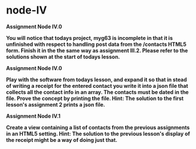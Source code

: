 # node-IV

<b>Assignment Node IV.0<b>

You will notice that todays project, myg63 is incomplete in that it is unfinished 
with respect to handling post data from the /contacts HTML5 form. 
Finish it in the the same way as assignment III.2. 
Please refer to the solutions shown at the start of todays lesson.

Assignment Node IV.0

Play with the software from todays lesson, and expand it so that in stead of 
writing a receipt for the entered contact you write it into a json file that 
collects all the contact info in an array. The contacts must be dated in the file. 
Prove the concept by printing the file. Hint: The solution to the first lesson's assignment 2 prints a json file.

Assignment Node IV.1

Create a view containing a list of contacts from the previous assignments in an HTML5 setting. 
Hint: The solution to the previous lesson's display of the receipt might be a way of doing just that.
